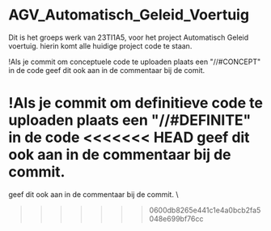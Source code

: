 # AGV_Automatisch_Geleid_Voertuig
Dit is het groeps werk van 23TI1A5, voor het project Automatisch Geleid voertuig.
hierin komt alle huidige project code te staan.

!Als je commit om conceptuele code te uploaden plaats een "//#CONCEPT" in de code 
geef dit ook aan in de commentaar bij de comit.

!Als je commit om definitieve code te uploaden plaats een "//#DEFINITE" in de code
<<<<<<< HEAD
geef dit ook aan in de commentaar bij de commit.
=======
geef dit ook aan in de commentaar bij de commit. \

>>>>>>> 0600db8265e441c1e4a0bcb2fa5048e699bf76cc
